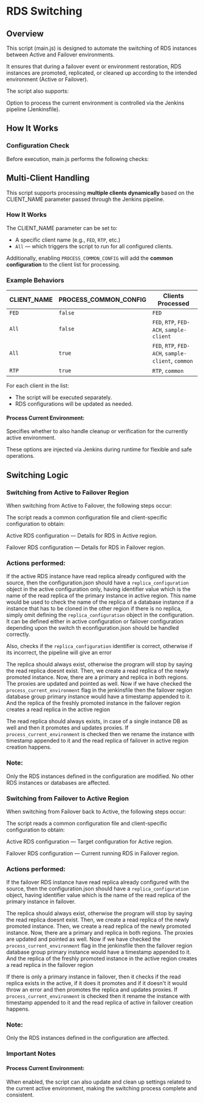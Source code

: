# RDS Switching

## Overview
This script (main.js) is designed to automate the switching of RDS instances between Active and Failover environments.

It ensures that during a failover event or environment restoration, RDS instances are promoted, replicated, or cleaned up according to the intended environment (Active or Failover).

The script also supports:

Option to process the current environment is controlled via the Jenkins pipeline (Jenkinsfile).
## How It Works
### Configuration Check
Before execution, main.js performs the following checks:

## Multi-Client Handling

This script supports processing **multiple clients dynamically** based on the CLIENT_NAME parameter passed through the Jenkins pipeline.

### How It Works

The CLIENT_NAME parameter can be set to:
  - A specific client name (e.g., `FED`, `RTP`, etc.)
  - `All` — which triggers the script to run for all configured clients.

Additionally, enabling `PROCESS_COMMON_CONFIG` will add the **common configuration** to the client list for processing.

### Example Behaviors

| CLIENT_NAME | PROCESS_COMMON_CONFIG | Clients Processed                                      |
|-------------|------------------------|--------------------------------------------------------|
| `FED`       | `false`                | `FED`                                                  |
| `All`       | `false`                | `FED`, `RTP`, `FED-ACH`, `sample-client`              |
| `All`       | `true`                 | `FED`, `RTP`, `FED-ACH`, `sample-client`, `common`    |
| `RTP`       | `true`                 | `RTP`, `common`                                        |

For each client in the list:
- The script will be executed separately.
- RDS configurations will be updated as needed.

#### Process Current Environment:
Specifies whether to also handle cleanup or verification for the currently active environment.

These options are injected via Jenkins during runtime for flexible and safe operations.

## Switching Logic
### Switching from Active to Failover Region
When switching from Active to Failover, the following steps occur:

The script reads a common configuration file and client-specific configuration to obtain:

Active RDS configuration — Details for RDS in Active region.

Failover RDS configuration — Details for RDS in Failover region.

### Actions performed:
If the active RDS instance have read replica already configured with the source, then the configuration.json should have a
`replica_configuration` object in the active configuration only, having identifier value which is the name of the read replica of the primary instance in active region. This name would be used to check the name of the replica of a database instance if a instance that has to be cloned in the other region if there is no replica, simply omit defining the `replica_configuration` object in the configuration. It can be defined either in active configuration or failover configuration depending upon the switch th econfiguration.json should be handled correctly.

Also, checks if the `replica_configuration` identifier is correct, otherwise if its incorrect, the pipeline will give an error

The replica should always exist, otherwise the program will stop by saying the read replica doesnt exist. Then, we create a read replica of the newly promoted instance. Now, there are a primary and replica in both regions. The proxies are updated and pointed as well. Now if we have checked the `process_current_environment` flag in the jenkinsfile then the failover region database group primary instance would have a timestamp appended to it. And the replica of the freshly promoted instance in the failover region creates a read replica in the active region 

The read replica should always exists, in case of a single instance DB as well and then it promotes and updates proxies. If `process_current_environment` is checked then we rename the instance with timestamp appended to it and the read replica of failover in active region creation happens.


### Note:
Only the RDS instances defined in the configuration are modified.
No other RDS instances or databases are affected.

### Switching from Failover to Active Region
When switching from Failover back to Active, the following steps occur:

The script reads a common configuration file and client-specific configuration to obtain:

Active RDS configuration — Target configuration for Active region.

Failover RDS configuration — Current running RDS in Failover region.

### Actions performed:
If the failover RDS instance have read replica already configured with the source, then the configuration.json should have a
`replica_configuration` object, having identifier value which is the name of the read replica of the primary instance in failover.

The replica should always exist, otherwise the program will stop by saying the read replica doesnt exist. Then, we create a read replica of the newly promoted instance. Then, we create a read replica of the newly promoted instance. Now, there are a primary and replica in both regions. The proxies are updated and pointed as well. Now if we have checked the `process_current_environment` flag in the jenkinsfile then the failover region database group primary instance would have a timestamp appended to it. And the replica of the freshly promoted instance in the active region creates a read replica in the failover region 

If there is only a primary instance in failover, then it checks if the read replica exists in the active, if it does it promotes and if it doesn't it would throw an error and then promotes the replica and updates proxies. If `process_current_environment` is checked then it rename the instance with timestamp appended to it and the read replica of active in failover creation happens.

### Note:
Only the RDS instances defined in the configuration are affected.

### Important Notes

#### Process Current Environment:

When enabled, the script can also update and clean up settings related to the current active environment, making the switching process complete and consistent.